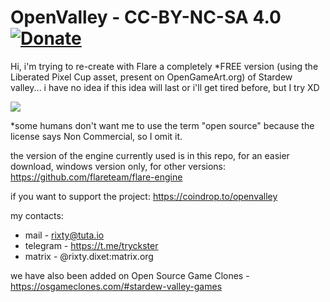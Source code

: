 # OpenValley - CC-BY-NC-SA 4.0 [![Donate](https://img.shields.io/liberapay/receives/OpenValley.svg)](https://coindrop.to/openvalley)

Hi, i'm trying to re-create with Flare a completely *FREE version (using the Liberated Pixel Cup asset, present on OpenGameArt.org) of Stardew valley... i have no idea if this idea will last or i'll get tired before, but I try XD

[![](https://pod.geraspora.de/uploads/images/7a9ea689d344b44f8a5a.jpg)](https://creativecommons.org/licenses/by-nc-sa/4.0/)

*some humans don't want me to use the term "open source" because the license says Non Commercial, so I omit it.

the version of the engine currently used is in this repo, for an easier download,
windows version only, for other versions: https://github.com/flareteam/flare-engine

if you want to support the project: https://coindrop.to/openvalley

my contacts:

* mail - rixty@tuta.io
* telegram - https://t.me/tryckster
* matrix - @rixty.dixet:matrix.org

we have also been added on Open Source Game Clones - https://osgameclones.com/#stardew-valley-games